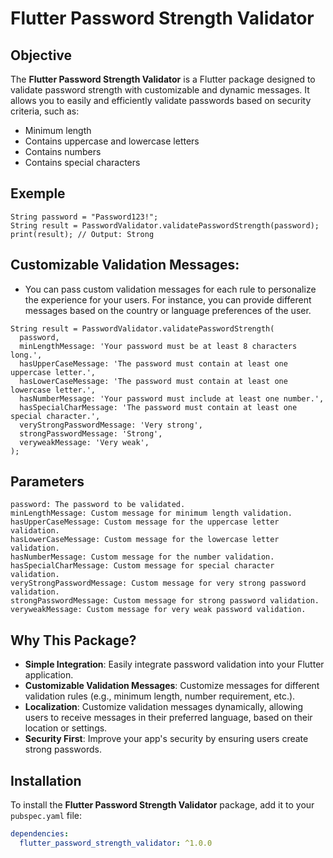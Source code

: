 # Flutter Password Strength Validator

## Objective

The **Flutter Password Strength Validator** is a Flutter package designed to validate password strength with customizable and dynamic messages. It allows you to easily and efficiently validate passwords based on security criteria, such as:

- Minimum length
- Contains uppercase and lowercase letters
- Contains numbers
- Contains special characters

## Exemple
```
String password = "Password123!";
String result = PasswordValidator.validatePasswordStrength(password);
print(result); // Output: Strong
```

## Customizable Validation Messages:
- You can pass custom validation messages for each rule to personalize the experience for your users. For instance, you can provide different messages based on the country or language preferences of the user.

```
String result = PasswordValidator.validatePasswordStrength(
  password,
  minLengthMessage: 'Your password must be at least 8 characters long.',
  hasUpperCaseMessage: 'The password must contain at least one uppercase letter.',
  hasLowerCaseMessage: 'The password must contain at least one lowercase letter.',
  hasNumberMessage: 'Your password must include at least one number.',
  hasSpecialCharMessage: 'The password must contain at least one special character.',
  veryStrongPasswordMessage: 'Very strong',
  strongPasswordMessage: 'Strong',
  veryweakMessage: 'Very weak',
);
```

## Parameters
```
password: The password to be validated.
minLengthMessage: Custom message for minimum length validation.
hasUpperCaseMessage: Custom message for the uppercase letter validation.
hasLowerCaseMessage: Custom message for the lowercase letter validation.
hasNumberMessage: Custom message for the number validation.
hasSpecialCharMessage: Custom message for special character validation.
veryStrongPasswordMessage: Custom message for very strong password validation.
strongPasswordMessage: Custom message for strong password validation.
veryweakMessage: Custom message for very weak password validation.
```

## Why This Package?
- **Simple Integration**: Easily integrate password validation into your Flutter application.
- **Customizable Validation Messages**: Customize messages for different validation rules (e.g., minimum length, number requirement, etc.).
- **Localization**: Customize validation messages dynamically, allowing users to receive messages in their preferred language, based on their location or settings.
- **Security First**: Improve your app's security by ensuring users create strong passwords.

## Installation

To install the **Flutter Password Strength Validator** package, add it to your `pubspec.yaml` file:

```yaml
dependencies:
  flutter_password_strength_validator: ^1.0.0 
